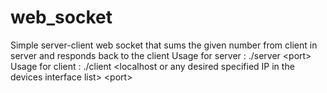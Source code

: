 # web_socket
Simple server-client web socket that sums the given number from client in server and responds back to the client
Usage for server : ./server \<port\>
Usage for client : ./client \<localhost or any desired specified IP in the devices interface list\> \<port\>
